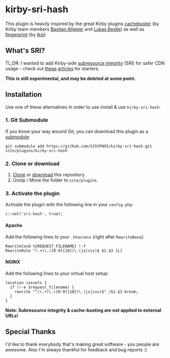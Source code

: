 # kirby-sri-hash
This plugin is heavily inspired by the great Kirby plugins [cachebuster](https://github.com/getkirby-plugins/cachebuster-plugin) (by Kirby team members [Bastian Allgeier](https://github.com/bastianallgeier) and [Lukas Bestle](https://github.com/lukasbestle)) as well as [fingerprint](https://github.com/iksi/kirby-fingerprint) (by [Iksi](https://github.com/iksi)).

## What's SRI?
TL;DR: I wanted to add Kirby-side [subresource integrity](https://developer.mozilla.org/en-US/docs/Web/Security/Subresource_Integrity) (SRI) for safer CDN usage - check out [these](https://getkirby.com/docs/cookbook/kirby-loves-cdn) [articles](https://www.keycdn.com/support/kirby-cdn-integration/) for starters.

**This is still experimental, and may be deleted at some point.**

## Installation
Use one of these alternatives in order to use install & use `kirby-sri-hash`:

### 1. Git Submodule

If you know your way around Git, you can download this plugin as a [submodule](https://github.com/blog/2104-working-with-submodules):

```text
git submodule add https://github.com/S1SYPHOS/kirby-sri-hash.git site/plugins/kirby-sri-hash
```

### 2. Clone or download

1. [Clone](https://github.com/S1SYPHOS/kirby-sri-hash.git) or [download](https://github.com/S1SYPHOS/kirby-sri-hash/archive/master.zip)  this repository.
2. Unzip / Move the folder to `site/plugins`.

### 3. Activate the plugin
Activate the plugin with the following line in your `config.php`:

```text
c::set('sri-hash', true);
```

#### Apache
Add the following lines to your `.htaccess` (right after `RewriteBase`):

```
RewriteCond %{REQUEST_FILENAME} !-f
RewriteRule ^(.+)\.([0-9]{10})\.(js|css)$ $1.$3 [L]
```

#### NGINX
Add the following lines to your virtual host setup:

```
location /assets {
  if (!-e $request_filename) {
    rewrite "^/(.+)\.([0-9]{10})\.(js|css)$" /$1.$3 break;
  }
}
```

**Note: Subresource integrity & cache-busting are not applied to external URLs!**

## Special Thanks
I'd like to thank everybody that's making great software - you people are awesome. Also I'm always thankful for feedback and bug reports :)
